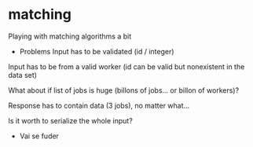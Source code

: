 # matching
Playing with matching algorithms a bit

- Problems
Input has to be validated (id / integer)

Input has to be from a valid worker (id can be valid but nonexistent in the data set)

What about if list of jobs is huge (billons of jobs... or billon of workers)?

Response has to contain data (3 jobs), no matter what...

Is it worth to serialize the whole input?


- Vai se fuder

